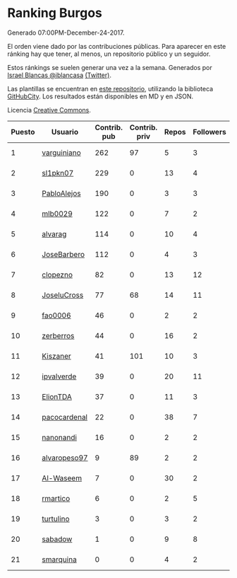 # Ranking Burgos

Generado 07:00PM-December-24-2017.

El orden viene dado por las contribuciones públicas. Para aparecer en este ránking hay que tener, al menos, un repositorio público y un seguidor.

Estos ránkings se suelen generar una vez a la semana. Generados por [Israel Blancas @iblancasa](https://github.com/iblancasa/) [(Twitter)](https://twitter.com/iblancasa).

Las plantillas se encuentran en [este repositorio](https://github.com/iblancasa/GH-Spanish-Ranking), utilizando la biblioteca [GitHubCity](https://github.com/iblancasa/GitHubCity). Los resultados están disponibles en MD y en JSON.

Licencia [Creative Commons](https://creativecommons.org/licenses/by/4.0/).

| Puesto   |  Usuario  | Contrib. pub | Contrib. priv |Repos| Followers | Desde |  Avatar  |
|----------|-----------|--------------|---------------|-----|-----------|-------|----------|
|1|[varguiniano](https://github.com/varguiniano)|262|97|5|3|2013-03-03|![varguiniano](https://avatars3.githubusercontent.com/u/3752289)|
|2|[sl1pkn07](https://github.com/sl1pkn07)|229|0|13|4|2010-11-01|![sl1pkn07](https://avatars0.githubusercontent.com/u/462213)|
|3|[PabloAlejos](https://github.com/PabloAlejos)|190|0|3|3|2014-10-09|![PabloAlejos](https://avatars1.githubusercontent.com/u/9104772)|
|4|[mlb0029](https://github.com/mlb0029)|122|0|7|2|2016-10-25|![mlb0029](https://avatars2.githubusercontent.com/u/23051789)|
|5|[alvarag](https://github.com/alvarag)|114|0|10|4|2014-11-21|![alvarag](https://avatars3.githubusercontent.com/u/9881614)|
|6|[JoseBarbero](https://github.com/JoseBarbero)|112|0|4|3|2016-02-25|![JoseBarbero](https://avatars0.githubusercontent.com/u/17479313)|
|7|[clopezno](https://github.com/clopezno)|82|0|13|12|2012-02-20|![clopezno](https://avatars1.githubusercontent.com/u/1453744)|
|8|[JoseluCross](https://github.com/JoseluCross)|77|68|14|11|2015-08-27|![JoseluCross](https://avatars0.githubusercontent.com/u/14005926)|
|9|[fao0006](https://github.com/fao0006)|46|0|2|2|2017-10-31|![fao0006](https://avatars3.githubusercontent.com/u/33248343)|
|10|[zerberros](https://github.com/zerberros)|44|0|16|2|2013-11-13|![zerberros](https://avatars3.githubusercontent.com/u/5930950)|
|11|[Kiszaner](https://github.com/Kiszaner)|41|101|10|3|2014-10-08|![Kiszaner](https://avatars2.githubusercontent.com/u/9079893)|
|12|[ipvalverde](https://github.com/ipvalverde)|39|0|20|11|2014-03-08|![ipvalverde](https://avatars0.githubusercontent.com/u/6889318)|
|13|[ElionTDA](https://github.com/ElionTDA)|37|0|11|3|2013-09-21|![ElionTDA](https://avatars1.githubusercontent.com/u/5507129)|
|14|[pacocardenal](https://github.com/pacocardenal)|22|0|38|7|2013-09-12|![pacocardenal](https://avatars3.githubusercontent.com/u/5442055)|
|15|[nanonandi](https://github.com/nanonandi)|16|0|2|2|2016-07-03|![nanonandi](https://avatars3.githubusercontent.com/u/20266109)|
|16|[alvaropeso97](https://github.com/alvaropeso97)|9|89|2|2|2016-10-23|![alvaropeso97](https://avatars0.githubusercontent.com/u/23009799)|
|17|[Al-Waseem](https://github.com/Al-Waseem)|7|0|30|2|2013-12-26|![Al-Waseem](https://avatars1.githubusercontent.com/u/6266689)|
|18|[rmartico](https://github.com/rmartico)|6|0|2|5|2012-10-11|![rmartico](https://avatars2.githubusercontent.com/u/2535865)|
|19|[turtulino](https://github.com/turtulino)|3|0|3|2|2011-08-25|![turtulino](https://avatars3.githubusercontent.com/u/1004178)|
|20|[sabadow](https://github.com/sabadow)|1|0|9|8|2012-02-08|![sabadow](https://avatars2.githubusercontent.com/u/1420021)|
|21|[smarquina](https://github.com/smarquina)|0|0|4|2|2015-04-29|![smarquina](https://avatars3.githubusercontent.com/u/12174981)|
